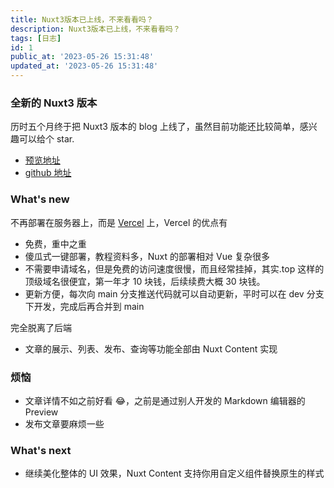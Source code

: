 ```yaml
---
title: Nuxt3版本已上线，不来看看吗？
description: Nuxt3版本已上线，不来看看吗？
tags: [日志]
id: 1
public_at: '2023-05-26 15:31:48'
updated_at: '2023-05-26 15:31:48'
---
```


### 全新的 Nuxt3 版本

历时五个月终于把 Nuxt3 版本的 blog 上线了，虽然目前功能还比较简单，感兴趣可以给个 star.

- [预览地址](https://blog.linkstarted.top/)
- [github 地址](https://github.com/jjhroy/blog_nuxt)

### What's new

不再部署在服务器上，而是 [Vercel](https://vercel.com/) 上，Vercel 的优点有

- 免费，重中之重
- 傻瓜式一键部署，教程资料多，Nuxt 的部署相对 Vue 复杂很多
- 不需要申请域名，但是免费的访问速度很慢，而且经常挂掉，其实.top 这样的顶级域名很便宜，第一年才 10 块钱，后续续费大概 30 块钱。
- 更新方便，每次向 main 分支推送代码就可以自动更新，平时可以在 dev 分支下开发，完成后再合并到 main

完全脱离了后端

- 文章的展示、列表、发布、查询等功能全部由 Nuxt Content 实现

### 烦恼

- 文章详情不如之前好看 😂，之前是通过别人开发的 Markdown 编辑器的 Preview
- 发布文章要麻烦一些

### What's next

- 继续美化整体的 UI 效果，Nuxt Content 支持你用自定义组件替换原生的样式
